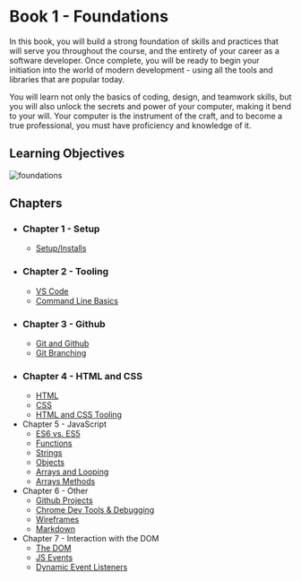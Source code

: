 # Book 1 - Foundations

In this book, you will build a strong foundation of skills and practices that will serve you throughout the course, and the entirety of your career as a software developer. Once complete, you will be ready to begin your initiation into the world of modern development - using all the tools and libraries that are popular today.

You will learn not only the basics of coding, design, and teamwork skills, but you will also unlock the secrets and power of your computer, making it bend to your will. Your computer is the instrument of the craft, and to become a true professional, you must have proficiency and knowledge of it.

## Learning Objectives
![foundations](./images/foundations.png)

## Chapters
* ### Chapter 1 - Setup
  * [Setup/Installs](./chapters/setup.md)
* ### Chapter 2 - Tooling
  * [VS Code](./chapters/vs_code.md)
  * [Command Line Basics](./chapters/command-line.md)
* ### Chapter 3 - Github
  * [Git and Github](./chapters/git-and-github.md)
  * [Git Branching](./chapters/git-branching.md)
* ### Chapter 4 - HTML and CSS
  * [HTML](./chapters/HTML.md)
  * [CSS](./chapters/css.md)
  * [HTML and CSS Tooling](./chapters/HTML-CSS-Tooling.md)
* Chapter 5 - JavaScript
  * [ES6 vs. ES5](./chapters/es6-vs-es5.md)
  * [Functions](./chapters/js-functions.md)
  * [Strings](./chapters/js-strings.md)
  * [Objects](./chapters/js-objects.md)
  * [Arrays and Looping](./chapters/js-array-looping.md)
  * [Arrays Methods](./chapters/js-array-methods.md)
* Chapter 6 - Other
  * [Github Projects](./chapters/github-projects.md)
  * [Chrome Dev Tools & Debugging](./chapters/dev-tools.md)
  * [Wireframes](./chapters/wireframes.md)
  * [Markdown](./chapters/markdown.md)
* Chapter 7 - Interaction with the DOM
  * [The DOM](./chapters/dom.md)
  * [JS Events](./chapters/js-events.md)
  * [Dynamic Event Listeners](./chapters/dynamic-events.md)
